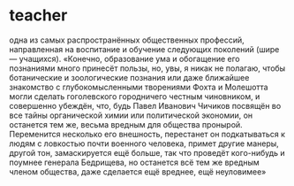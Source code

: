 # teacher
одна из самых распространённых общественных профессий, направленная на воспитание и обучение следующих поколений (шире — учащихся).
«Конечно, образование ума и обогащение его познаниями много принесёт пользы, но, увы, я никак не полагаю, чтобы ботанические и зоологические познания или даже ближайшее знакомство с глубокомысленными творениями Фохта и Молешотта могли сделать гоголевского городничего честным чиновником, и совершенно убеждён, что, будь Павел Иванович Чичиков посвящён во все тайны органической химии или политической экономии, он останется тем же, весьма вредным для общества пронырой. Переменится несколько его внешность, перестанет он подкатываться к людям с ловкостью почти военного человека, примет другие манеры, другой тон, замаскируется ещё больше, так что проведёт кого-нибудь и поумнее генерала Бедрищева, но останется всё тем же вредным членом общества, даже сделается ещё вреднее, ещё неуловимее»
